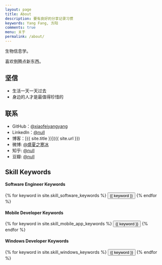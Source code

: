 ```yaml
---
layout: page
title: About
description: 要有良好的分享记录习惯
keywords: Yang Fang, 方阳
comments: true
menu: 关于
permalink: /about/
---
```


生物信息学。

喜欢倒腾点新东西。

## 坚信

* 生活一天一天过去
* 身边的人才是最值得珍惜的

## 联系

* GitHub：[@xiaofeiyangyang](https://github.com/xiaofeiyangyang)
* LinkedIn：[@null](null)
* 博客：[{{ site.title }}]({{ site.url }})
* 微博: [@盛夏之寒冰](http://weibo.com/2356685507/profile?topnav=1&wvr=6&is_all=1)
* 知乎: [@null](null)
* 豆瓣: [@null](null)

## Skill Keywords

#### Software Engineer Keywords
<div class="btn-inline">
    {% for keyword in site.skill_software_keywords %}
    <button class="btn btn-outline" type="button">{{ keyword }}</button>
    {% endfor %}
</div>

#### Mobile Developer Keywords
<div class="btn-inline">
    {% for keyword in site.skill_mobile_app_keywords %}
    <button class="btn btn-outline" type="button">{{ keyword }}</button>
    {% endfor %}
</div>

#### Windows Developer Keywords
<div class="btn-inline">
    {% for keyword in site.skill_windows_keywords %}
    <button class="btn btn-outline" type="button">{{ keyword }}</button>
    {% endfor %}
</div>

